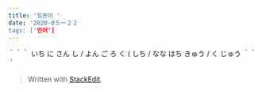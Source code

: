 ```yaml
---
title: '일본어 '
date: '2020-0５ー２２
tags: ['언어']
---
```

｀｀｀
いち
に
さん
し / よん
ご
ろ  く (
しち / なな
はち
きゅう / く
じゅう
｀｀｀

> Written with [StackEdit](https://stackedit.io/).
<!--stackedit_data:
eyJoaXN0b3J5IjpbLTE2NjM3NjI0ODUsLTE5NjMzNjg4ODAsOT
g5NDU2NDgzLDIwNjg0MTQzMTJdfQ==
-->